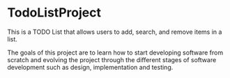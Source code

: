 # TodoListProject
This is a TODO List that allows users to add, search, and remove items in a list.

The goals of this project are to learn how to start developing software from scratch and evolving the project through the different stages of software development such as design, implementation and testing.  
